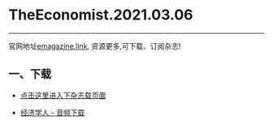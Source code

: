# TheEconomist.2021.03.06
--------------
官网地址[emagazine.link](https://emagazine.link/?utm_source=github&utm_medium=github&utm_campaign=github), 资源更多,可下载、订阅杂志!
## 一、下载
* [点击这里进入下杂志载页面](https://emagazine.link/book/358?utm_source=github_dl&utm_medium=github_dl&utm_campaign=github_dl)
    
* [经济学人 - 音频下载](https://github.com/hehonghui/the-economist-ebooks/wiki/te_audios_2021)
    

